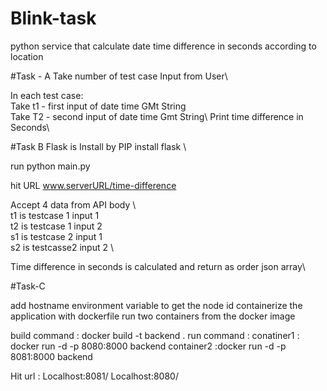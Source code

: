 # Blink-task
python service that calculate date time difference in seconds according to location 


#Task - A 
Take number of test case  Input from User\

In each test case:\
Take t1 - first input of date time GMt String\
Take T2 - second input of date time Gmt String\ 
Print time difference in Seconds\

#Task B 
Flask is Install by PIP install flask \

run python main.py 

hit URL www.serverURL/time-difference

Accept 4 data from API body \  
t1  is testcase 1 input 1  \
t2 is testcase 1 input 2 \
s1 is testcase 2 input 1 \
s2 is testcasse2 input 2  \

Time difference in seconds is calculated and return as order json array\ 


#Task-C

add hostname environment variable  to get the node id 
containerize the application with dockerfile
run two containers from the docker image

build command :  docker build -t backend .
run command : conatiner1 : docker  run -d -p 8080:8000 backend 
              container2 :docker run -d -p  8081:8000 backend 

Hit url :  Localhost:8081/
           Localhost:8080/










